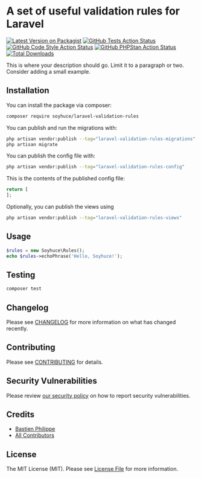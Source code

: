 # A set of useful validation rules for Laravel

[![Latest Version on Packagist](https://img.shields.io/packagist/v/soyhuce/laravel-validation-rules.svg?style=flat-square)](https://packagist.org/packages/soyhuce/laravel-validation-rules)
[![GitHub Tests Action Status](https://img.shields.io/github/workflow/status/soyhuce/laravel-validation-rules/run-tests?label=tests)](https://github.com/soyhuce/laravel-validation-rules/actions?query=workflow%3Arun-tests+branch%3Amain)
[![GitHub Code Style Action Status](https://img.shields.io/github/workflow/status/soyhuce/laravel-validation-rules/Check%20&%20fix%20styling?label=code%20style)](https://github.com/soyhuce/laravel-validation-rules/actions?query=workflow%3A"Check+%26+fix+styling"+branch%3Amain)
[![GitHub PHPStan Action Status](https://img.shields.io/github/workflow/status/soyhuce/laravel-validation-rules/PHPStan?label=phpstan)](https://github.com/soyhuce/laravel-validation-rules/actions?query=workflow%3APHPStan+branch%3Amain)
[![Total Downloads](https://img.shields.io/packagist/dt/soyhuce/laravel-validation-rules.svg?style=flat-square)](https://packagist.org/packages/soyhuce/laravel-validation-rules)

This is where your description should go. Limit it to a paragraph or two. Consider adding a small example.

## Installation

You can install the package via composer:

```bash
composer require soyhuce/laravel-validation-rules
```

You can publish and run the migrations with:

```bash
php artisan vendor:publish --tag="laravel-validation-rules-migrations"
php artisan migrate
```

You can publish the config file with:

```bash
php artisan vendor:publish --tag="laravel-validation-rules-config"
```

This is the contents of the published config file:

```php
return [
];
```

Optionally, you can publish the views using

```bash
php artisan vendor:publish --tag="laravel-validation-rules-views"
```

## Usage

```php
$rules = new Soyhuce\Rules();
echo $rules->echoPhrase('Hello, Soyhuce!');
```

## Testing

```bash
composer test
```

## Changelog

Please see [CHANGELOG](CHANGELOG.md) for more information on what has changed recently.

## Contributing

Please see [CONTRIBUTING](.github/CONTRIBUTING.md) for details.

## Security Vulnerabilities

Please review [our security policy](../../security/policy) on how to report security vulnerabilities.

## Credits

- [Bastien Philippe](https://github.com/bastien-phi)
- [All Contributors](../../contributors)

## License

The MIT License (MIT). Please see [License File](LICENSE.md) for more information.
